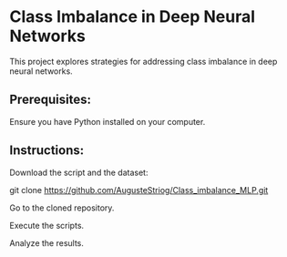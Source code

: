 # Class Imbalance in Deep Neural Networks

This project explores strategies for addressing class imbalance in deep neural networks.

## Prerequisites: 
Ensure you have Python installed on your computer.

## Instructions:
Download the script and the dataset:

git clone https://github.com/AugusteStriog/Class_imbalance_MLP.git

Go to the cloned repository.

Execute the scripts.

Analyze the results.
